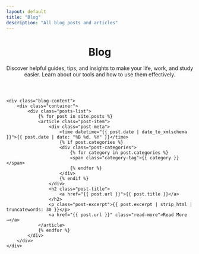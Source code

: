 ```yaml
---
layout: default
title: "Blog"
description: "All blog posts and articles"
---
```


<div class="blog-page">
    <header class="page-header">
        <div class="container">
            <h1>Blog</h1>
            <p>Discover helpful guides, tips, and insights to make your life, work, and study easier. Learn about our tools and how to use them effectively.</p>
        </div>
    </header>

    <div class="blog-content">
        <div class="container">
            <div class="posts-list">
                {% for post in site.posts %}
                <article class="post-item">
                    <div class="post-meta">
                        <time datetime="{{ post.date | date_to_xmlschema }}">{{ post.date | date: "%B %d, %Y" }}</time>
                        {% if post.categories %}
                        <div class="post-categories">
                            {% for category in post.categories %}
                            <span class="category-tag">{{ category }}</span>
                            {% endfor %}
                        </div>
                        {% endif %}
                    </div>
                    <h2 class="post-title">
                        <a href="{{ post.url }}">{{ post.title }}</a>
                    </h2>
                    <p class="post-excerpt">{{ post.excerpt | strip_html | truncatewords: 30 }}</p>
                    <a href="{{ post.url }}" class="read-more">Read More →</a>
                </article>
                {% endfor %}
            </div>
        </div>
    </div>
</div>
